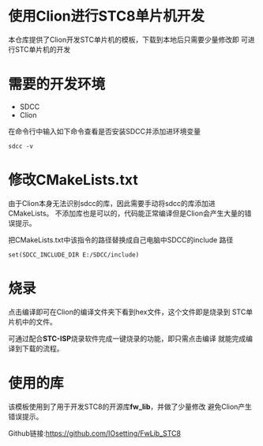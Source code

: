 # 使用Clion进行STC8单片机开发
本仓库提供了Clion开发STC单片机的模板，下载到本地后只需要少量修改即
可进行STC单片机的开发
# 需要的开发环境

- SDCC
- Clion

在命令行中输入如下命令查看是否安装SDCC并添加进环境变量
```
sdcc -v
```

# 修改CMakeLists.txt
由于Clion本身无法识别sdcc的库，因此需要手动将sdcc的库添加进CMakeLists。
不添加库也是可以的，代码能正常编译但是Clion会产生大量的错误提示。

把CMakeLists.txt中该指令的路径替换成自己电脑中SDCC的include
路径
```
set(SDCC_INCLUDE_DIR E:/SDCC/include)
```
# 烧录
点击编译即可在Clion的编译文件夹下看到hex文件，这个文件即是烧录到
STC单片机中的文件。

可通过配合**STC-ISP**烧录软件完成一键烧录的功能，即只需点击编译
就能完成编译到下载的流程。

# 使用的库

该模板使用到了用于开发STC8的开源库**fw_lib**，并做了少量修改
避免Clion产生错误提示。

Github链接:https://github.com/IOsetting/FwLib_STC8